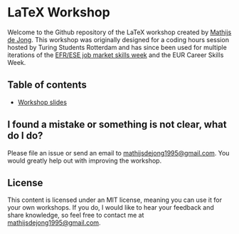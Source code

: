 # LaTeX Workshop
Welcome to the Github repository of the LaTeX workshop created by [Mathijs de Jong](https://www.linkedin.com/in/mathijsdejong995/). This workshop was originally designed for a coding hours session hosted by Turing Students Rotterdam and has since been used for multiple iterations of the [EFR/ESE job market skills week](https://www.efr.nl/education/efrese-job-market-skills) and the EUR Career Skills Week.

## Table of contents
- [Workshop slides](https://github.com/Mathijs995/LaTeX-Workshop/raw/master/LaTeX%20Workshop%20-%20Presentation.pdf)

## I found a mistake or something is not clear, what do I do?
Please file an issue or send an email to [mathijsdejong1995@gmail.com](mailto:mathijsdejong1995@gmail.com). You would greatly help out with improving the workshop.

## License
This content is licensed under an MIT license, meaning you can use it for your own workshops. If you do, I would like to hear your feedback and share knowledge, so feel free to contact me at [mathijsdejong1995@gmail.com](mailto:mathijsdejong1995@gmail.com).
